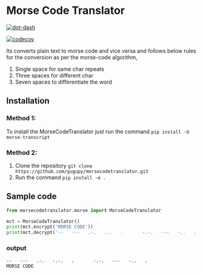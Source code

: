 # Morse Code Translator

[![dot-dash](dotdash.png)](https://en.wikipedia.org/wiki/Morse_code)

[![codecov](https://codecov.io/gh/gugupy/morsecodetranslator/branch/master/graph/badge.svg?token=TG5AR36QNI)](https://codecov.io/gh/gugupy/morsecodetranslator)

Its converts plain text to morse code and vice versa and follows below rules for the conversion as per the morse-code algorithm,  
1. Single space for same char repeats  
2. Three spaces for different char  
3. Seven spaces to differentiate the word  

## Installation

### Method 1:
To install the MorseCodeTranslator just run the command `pip install -U morse-transcript`

### Method 2:
1. Clone the repository `git clone https://github.com/gugupy/morsecodetranslator.git`
2. Run the command `pip install -e .`


## Sample code
```python
from morsecodetranslator.morse import MorseCodeTranslator

mct = MorseCodeTranslator()
print(mct.encrypt('MORSE CODE'))
print(mct.decrypt('--   ---   .-.   ...   .       -.-.   ---   -..   .'))
```
### output
``` textmate
--   ---   .-.   -.-.   .       -.-.   ---   -..   .  
MORSE CODE
```
